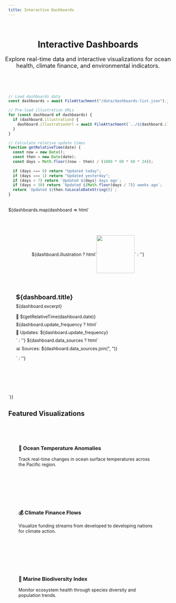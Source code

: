 ```yaml
---
title: Interactive Dashboards
---
```


<style>
  @import url("/_theme/assets/css/base.css");
  @import url("/_theme/assets/css/cards.css");
  
  .dashboards-header {
    text-align: center;
    padding: 3rem 0;
    background: var(--color-surface);
    margin: -2rem -2rem 2rem -2rem;
  }
  
  .dashboards-description {
    font-size: 1.125rem;
    color: var(--color-text-secondary);
    max-width: 600px;
    margin: 1rem auto 0;
  }
  
  .dashboards-grid {
    display: grid;
    grid-template-columns: repeat(auto-fill, minmax(400px, 1fr));
    gap: 2rem;
    margin: 2rem 0;
  }
  
  .dashboard-card {
    background: var(--color-surface);
    border-radius: 0.5rem;
    overflow: hidden;
    transition: transform 0.2s, box-shadow 0.2s;
    border: 1px solid var(--color-border);
  }
  
  .dashboard-card:hover {
    transform: translateY(-4px);
    box-shadow: 0 8px 24px rgba(0,0,0,0.1);
  }
  
  .dashboard-card__header {
    position: relative;
    height: 200px;
    background: linear-gradient(135deg, var(--color-teal-dark) 0%, var(--color-teal) 100%);
    display: flex;
    align-items: center;
    justify-content: center;
  }
  
  .dashboard-card__illustration {
    width: 120px;
    height: 120px;
    opacity: 0.9;
  }
  
  .dashboard-card__body {
    padding: 1.5rem;
  }
  
  .dashboard-card__title {
    margin: 0 0 0.5rem 0;
    font-size: 1.25rem;
    color: var(--color-text-primary);
  }
  
  .dashboard-card__excerpt {
    color: var(--color-text-secondary);
    margin: 0 0 1rem 0;
  }
  
  .dashboard-card__meta {
    display: flex;
    flex-direction: column;
    gap: 0.5rem;
    font-size: 0.875rem;
    color: var(--color-text-muted);
  }
  
  .dashboard-card__meta-item {
    display: flex;
    align-items: center;
    gap: 0.5rem;
  }
  
  .view-dashboard {
    display: inline-block;
    margin-top: 1rem;
    padding: 0.5rem 1rem;
    background: var(--color-teal);
    color: white;
    text-decoration: none;
    border-radius: 0.25rem;
    transition: background-color 0.2s;
  }
  
  .view-dashboard:hover {
    background: var(--color-teal-dark);
  }
</style>

<div class="dashboards-header">
  <h1>Interactive Dashboards</h1>
  <p class="dashboards-description">
    Explore real-time data and interactive visualizations for ocean health, climate finance, and environmental indicators.
  </p>
</div>

```js
// Load dashboards data
const dashboards = await FileAttachment("/data/dashboards-list.json").json();

// Pre-load illustration URLs
for (const dashboard of dashboards) {
  if (dashboard.illustration) {
    dashboard.illustrationUrl = await FileAttachment(`../${dashboard.illustration}`).url();
  }
}

// Calculate relative update times
function getRelativeTime(date) {
  const now = new Date();
  const then = new Date(date);
  const days = Math.floor((now - then) / (1000 * 60 * 60 * 24));
  
  if (days === 0) return "Updated today";
  if (days === 1) return "Updated yesterday";
  if (days < 7) return `Updated ${days} days ago`;
  if (days < 30) return `Updated ${Math.floor(days / 7)} weeks ago`;
  return `Updated ${then.toLocaleDateString()}`;
}
```

<div class="dashboards-grid">
  ${dashboards.map(dashboard => html`
    <div class="dashboard-card">
      <div class="dashboard-card__header">
        ${dashboard.illustration ? html`
          <img src="${dashboard.illustrationUrl}" 
               alt="" 
               class="dashboard-card__illustration">
        ` : ''}
      </div>
      <div class="dashboard-card__body">
        <h3 class="dashboard-card__title">${dashboard.title}</h3>
        <p class="dashboard-card__excerpt">${dashboard.excerpt}</p>
        <div class="dashboard-card__meta">
          <div class="dashboard-card__meta-item">
            📅 ${getRelativeTime(dashboard.date)}
          </div>
          ${dashboard.update_frequency ? html`
            <div class="dashboard-card__meta-item">
              🔄 Updates: ${dashboard.update_frequency}
            </div>
          ` : ''}
          ${dashboard.data_sources ? html`
            <div class="dashboard-card__meta-item">
              📊 Sources: ${dashboard.data_sources.join(", ")}
            </div>
          ` : ''}
        </div>
        <a href="${dashboard.url}" class="view-dashboard">View Dashboard →</a>
      </div>
    </div>
  `)}
</div>

## Featured Visualizations

<div style="display: grid; grid-template-columns: repeat(auto-fit, minmax(300px, 1fr)); gap: 2rem; margin: 2rem 0;">
  <div style="background: var(--color-surface); padding: 2rem; border-radius: 0.5rem;">
    <h3>🌊 Ocean Temperature Anomalies</h3>
    <p>Track real-time changes in ocean surface temperatures across the Pacific region.</p>
  </div>
  <div style="background: var(--color-surface); padding: 2rem; border-radius: 0.5rem;">
    <h3>💰 Climate Finance Flows</h3>
    <p>Visualize funding streams from developed to developing nations for climate action.</p>
  </div>
  <div style="background: var(--color-surface); padding: 2rem; border-radius: 0.5rem;">
    <h3>🐠 Marine Biodiversity Index</h3>
    <p>Monitor ecosystem health through species diversity and population trends.</p>
  </div>
</div>
